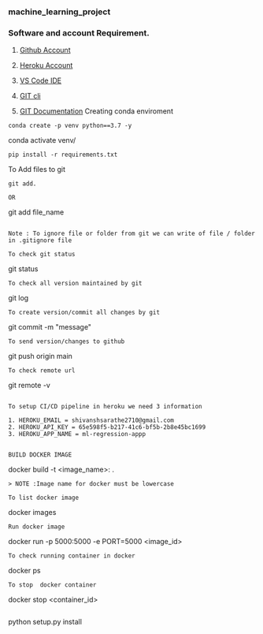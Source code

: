 ### machine_learning_project

### Software and account Requirement.
1. [Github Account](https://github.com/)

2. [Heroku Account](https://id.heroku.com/login)

3. [VS Code IDE](https://id.heroku.com/login)

4. [GIT cli](https://code.visualstudio.com/download)
 
5. [GIT Documentation](https://git-scm.com/docs/gittutorial)
Creating conda enviroment
```
conda create -p venv python==3.7 -y
```
conda activate venv/
```
pip install -r requirements.txt

```
To Add files to git
```
git add.

OR
```
git add file_name
```

Note : To ignore file or folder from git we can write of file / folder in .gitignore file

To check git status 
```
git status
```
To check all version maintained by git
```
git log
```
To create version/commit all changes by git
```
git commit -m "message"         
```
To send version/changes to github
 ```
 git push origin main
 ```
 To check remote url
 ```
 git remote -v
 ```
 
 To setup CI/CD pipeline in heroku we need 3 information 

 1. HEROKU_EMAIL = shivanshsarathe2710@gmail.com
 2. HEROKU_API_KEY = 65e598f5-b217-41c6-bf5b-2b8e45bc1699
 3. HEROKU_APP_NAME = ml-regression-appp


 BUILD DOCKER IMAGE
 ```
 docker build -t <image_name>:<tagname> .
 ```
 > NOTE :Image name for docker must be lowercase

 To list docker image 
 ```
 docker images
 ```
Run docker image
```
docker run -p 5000:5000 -e PORT=5000 <image_id>

```
To check running container in docker 
```
docker ps
```
To stop  docker container 
```
docker stop <container_id>
```

```
python setup.py install
```